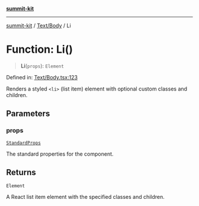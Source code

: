 [**summit-kit**](../../../README.md)

***

[summit-kit](../../../modules.md) / [Text/Body](../README.md) / Li

# Function: Li()

> **Li**(`props`): `Element`

Defined in: [Text/Body.tsx:123](https://github.com/andrewgremlich/summit-kit/blob/85054e8b1ab204ae3055aea2f899f6aaa1bf1c3f/src/react/Text/Body.tsx#L123)

Renders a styled `<li>` (list item) element with optional custom classes and children.

## Parameters

### props

[`StandardProps`](../../../Types/general/type-aliases/StandardProps.md)

The standard properties for the component.

## Returns

`Element`

A React list item element with the specified classes and children.
